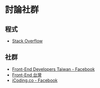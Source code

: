 # 討論社群

## 程式
* [Stack Overflow](http://stackoverflow.com/)

## 社群
* [Front-End Developers Taiwan - Facebook](https://www.facebook.com/groups/f2e.tw/)
* [Front-End 台灣](http://www2.f2e.tw/)
* [iCoding.co - Facebook](https://www.facebook.com/iCoding.co)